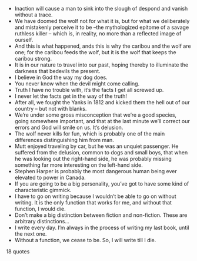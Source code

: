  - Inaction will cause a man to sink into the slough of despond and vanish without a trace.
 - We have doomed the wolf not for what it is, but for what we deliberately and mistakenly perceive it to be –the mythologized epitome of a savage ruthless killer – which is, in reality, no more than a reflected image of ourself.
 - And this is what happened, ands this is why the caribou and the wolf are one; for the caribou feeds the wolf, but it is the wolf that keeps the caribou strong.
 - It is in our nature to travel into our past, hoping thereby to illuminate the darkness that bedevils the present.
 - I believe in God the way my dog does.
 - You never know when the devil might come calling.
 - Truth I have no trouble with, it’s the facts I get all screwed up.
 - I never let the facts get in the way of the truth!
 - After all, we fought the Yanks in 1812 and kicked them the hell out of our country – but not with blanks.
 - We’re under some gross misconception that we’re a good species, going somewhere important, and that at the last minute we’ll correct our errors and God will smile on us. It’s delusion.
 - The wolf never kills for fun, which is probably one of the main differences distinguishing him from man.
 - Mutt enjoyed traveling by car, but he was an unquiet passenger. He suffered from the delusion, common to dogs and small boys, that when he was looking out the right-hand side, he was probably missing something far more interesting on the left-hand side.
 - Stephen Harper is probably the most dangerous human being ever elevated to power in Canada.
 - If you are going to be a big personality, you’ve got to have some kind of characteristic gimmick.
 - I have to go on writing because I wouldn’t be able to go on without writing. It is the only function that works for me, and without that function, I would die.
 - Don’t make a big distinction between fiction and non-fiction. These are arbitrary distinctions...
 - I write every day. I’m always in the process of writing my last book, until the next one.
 - Without a function, we cease to be. So, I will write till I die.

18 quotes